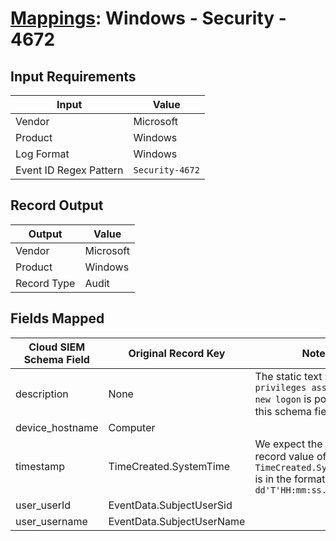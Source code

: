 # [Mappings](README.md): Windows - Security - 4672

## Input Requirements

|Input|Value|
|-----|-----|
|Vendor|Microsoft|
|Product|Windows|
|Log Format|Windows|
|Event ID Regex Pattern|`Security-4672`|

## Record Output

|Output|Value|
|------|-----|
|Vendor|Microsoft|
|Product|Windows|
|Record Type|Audit|

## Fields Mapped

|Cloud SIEM Schema Field|Original Record Key|Notes|
|-----------------------|-------------------|-----|
|description|None|The static text `Special privileges assigned to new logon` is populated in this schema field.|
|device_hostname|Computer||
|timestamp|TimeCreated.SystemTime|We expect the orginal record value of `TimeCreated.SystemTime` is in the format `yyyy-MM-dd'T'HH:mm:ss.SSSSSSSSSZ`|
|user_userId|EventData.SubjectUserSid||
|user_username|EventData.SubjectUserName||


